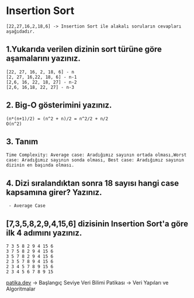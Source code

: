 # Insertion Sort 
```
[22,27,16,2,18,6] -> Insertion Sort ile alakalı soruların cevapları aşağıdadır.
```
## 1.Yukarıda verilen dizinin sort türüne göre aşamalarını yazınız.

```
[22, 27, 16, 2, 18, 6] - n
[2, 27, 16,22, 18, 6] - n-1
[2,6, 16, 22, 18, 27] - n-2
[2,6, 16,18, 22, 27] - n-3
```

## 2. Big-O gösterimini yazınız.

```
(n*(n+1)/2) = (n^2 + n)/2 = n^2/2 + n/2
O(n^2)
```

## 3. Tanım
```
Time Complexity: Average case: Aradığımız sayının ortada olması,Worst case: Aradığımız sayının sonda olması, Best case: Aradığımız sayının dizinin en başında olması.
```

## 4. Dizi sıralandıktan sonra 18 sayısı hangi case kapsamına girer? Yazınız.

```
 - Average Case
```

## [7,3,5,8,2,9,4,15,6] dizisinin Insertion Sort'a göre ilk 4 adımını yazınız.

```
7 3 5 8 2 9 4 15 6
3 7 5 8 2 9 4 15 6
3 5 7 8 2 9 4 15 6 
2 3 5 7 8 9 4 15 6 
2 3 4 5 7 8 9 15 6
2 3 4 5 6 7 8 9 15
```

[patika.dev](https://app.patika.dev/) -> Başlangıç Seviye Veri Bilimi Patikası -> Veri Yapıları ve Algoritmalar